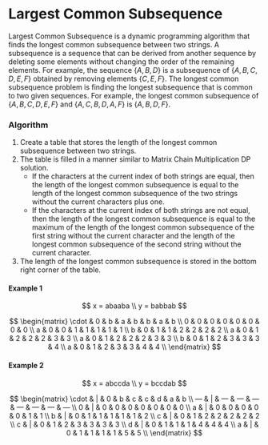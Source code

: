 # Largest Common Subsequence

Largest Common Subsequence is a dynamic programming algorithm that finds the longest common subsequence between two strings. A subsequence is a sequence that can be derived from another sequence by deleting some elements without changing the order of the remaining elements. For example, the sequence $\{A, B, D\}$ is a subsequence of $\{A, B, C, D, E, F\}$ obtained by removing elements $\{C, E, F\}$. The longest common subsequence problem is finding the longest subsequence that is common to two given sequences. For example, the longest common subsequence of $\{A, B, C, D, E, F\}$ and $\{A, C, B, D, A, F\}$ is $\{A, B, D, F\}$.

### Algorithm

1. Create a table that stores the length of the longest common subsequence between two strings.
2. The table is filled in a manner similar to Matrix Chain Multiplication DP solution.
   - If the characters at the current index of both strings are equal, then the length of the longest common subsequence is equal to the length of the longest common subsequence of the two strings without the current characters plus one.
   - If the characters at the current index of both strings are not equal, then the length of the longest common subsequence is equal to the maximum of the length of the longest common subsequence of the first string without the current character and the length of the longest common subsequence of the second string without the current character.
3. The length of the longest common subsequence is stored in the bottom right corner of the table.


#### Example 1

$$
x = abaaba \\
y = babbab
$$

$$
\begin{matrix}
\cdot & 0 & b & a & b & b & a & b \\
    0 & 0 & 0 & 0 & 0 & 0 & 0 & 0 \\
    a & 0 & 0 & 1 & 1 & 1 & 1 & 1 \\
    b & 0 & 1 & 1 & 2 & 2 & 2 & 2 \\
    a & 0 & 1 & 2 & 2 & 2 & 3 & 3 \\
    a & 0 & 1 & 2 & 2 & 2 & 3 & 3 \\
    b & 0 & 1 & 2 & 3 & 3 & 3 & 4 \\
    a & 0 & 1 & 2 & 3 & 3 & 4 & 4 \\
\end{matrix}
$$

#### Example 2

$$
x = abccda \\
y = bccdab
$$

$$
\begin{matrix}
\cdot & | & 0 & b & c & c & d & a & b \\
    — & | & — & — & — & — & — & — & — \\
    0 & | & 0 & 0 & 0 & 0 & 0 & 0 & 0 \\
    a & | & 0 & 0 & 0 & 0 & 0 & 1 & 1 \\
    b & | & 0 & 1 & 1 & 1 & 1 & 1 & 2 \\
    c & | & 0 & 1 & 2 & 2 & 2 & 2 & 2 \\
    c & | & 0 & 1 & 2 & 3 & 3 & 3 & 3 \\
    d & | & 0 & 1 & 1 & 1 & 4 & 4 & 4 \\
    a & | & 0 & 1 & 1 & 1 & 1 & 5 & 5 \\
\end{matrix}
$$
